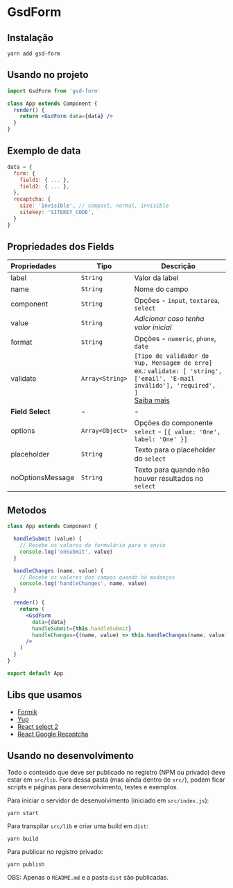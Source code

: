 # GsdForm

## Instalação
```
yarn add gsd-form
```

## Usando no projeto
```jsx
import GsdForm from 'gsd-form'

class App extends Component {
  render() {
    return <GsdForm data={data} />
  }
}
```

## Exemplo de data
```js
data = {
  form: {
    field1: { ... },
    field2: { ... },
  },
  recaptcha: {
    size: 'invisible', // compact, normal, invisible
    sitekey: 'SITEKEY_CODE',
  }
}

```

## Propriedades dos Fields
| Propriedades | Tipo | Descrição |
|:---- | ---- | ------ |
| label | `String` | Valor da label |
| name | `String` | Nome do campo |
| component | `String` | Opções - `input`, `textarea`, `select` |
| value | `String` | *Adicionar caso tenha valor inicial* |
| format | `String` | Opções - `numeric`, `phone`, `date` |
| validate | `Array<String>` | `[Tipo de validador do Yup, Mensagem de erro]`<br>ex.: `validate: [ 'string', ['email', 'E-mail inválido'], 'required', ]`<br>[Saiba mais](https://github.com/jquense/yup) |
| __Field Select__ | - | - |
| options | `Array<Object>` | Opções do componente `select` - `[{ value: 'One', label: 'One' }]` |
| placeholder | `String` | Texto para o placeholder do `select` |
| noOptionsMessage | `String` | Texto para quando não houver resultados no `select` |

## Metodos
```jsx
class App extends Component {

  handleSubmit (value) {
    // Recebe os valores do formulário para o envio
    console.log('onSubmit', value)
  }

  handleChanges (name, value) {
    // Recebe os valores dos campos quando há mudanças
    console.log('handleChanges', name, value)
  }

  render() {
    return (
      <GsdForm
        data={data}
        handleSubmit={this.handleSubmit}
        handleChanges={(name, value) => this.handleChanges(name, value)}
      />
    )
  }
}

export default App
```

## Libs que usamos

- [Formik](https://github.com/jaredpalmer/formik)
- [Yup](https://github.com/jquense/yup)
- [React select 2](https://github.com/JedWatson/react-select)
- [React Google Recaptcha](https://github.com/dozoisch/react-google-recaptcha)

## Usando no desenvolvimento

Todo o conteúdo que deve ser publicado no registro (NPM ou privado) deve estar em `src/lib`. Fora dessa pasta (mas ainda dentro de `src/`), podem ficar scripts e páginas para desenvolvimento, testes e exemplos.

Para iniciar o servidor de desenvolvimento (iniciado em `src/index.js`):

```
yarn start
```

Para transpilar `src/lib` e criar uma build em `dist`:

```
yarn build
```

Para publicar no registro privado:

```
yarn publish
```

OBS: Apenas o `README.md` e a pasta `dist` são publicadas.
